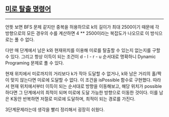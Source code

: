## [미로 탈출 명령어](https://school.programmers.co.kr/learn/courses/30/lessons/150365)

---

언뜻 보면 BFS 문제 같지만 중복을 허용하므로 k의 길이가 최대 2500이기 때문에 각 방향으로의 모든 경우의 수를 계산하면 4 \*\* 2500이라는 복잡도가 나오므로 이 방식으로는 풀 수 없다.

다만 매 단계에서 남은 k와 현재위치를 이용해 미로를 탈출할 수 있는지 없는지를 구할 수 있다. 그리고 항상 이득이 되는 조건이 d - l - r - u 순서대로 명확하니 Dynamic Programing 문제로 풀 수 있다.

현재 위치에서 미로까지의 거리보다 k가 작아 도달할 수 없거나, k와 남은 거리의 홀/짝이 맞지 않는다면 미로에 도달할 수 없다. 이 조건을 isPossible 함수로 구현했다. 따라서 현재 위치에서부터 이득이 되는 순서대로 방향을 이동해보고, 해당 위치가 possible하다면 그 단계에서의 최적이 되며 미로에 도달 가능한 방향으로 이동한 것이다. 이를 남은 K동안 반복하면 저절로 미로에 도달하며, 최적이 되는 경로를 가진다.

3단계문제라는데 생각을 빨리 정리해서 굉장히 쉬웠다.
